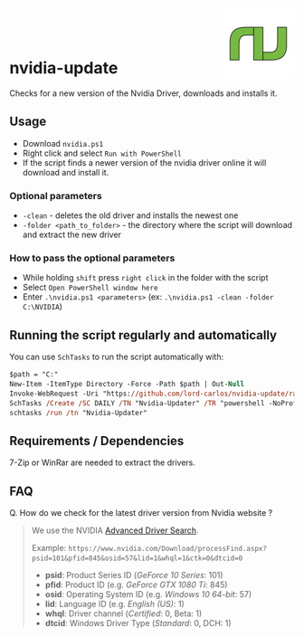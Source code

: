 <img src="./logo.svg" width="128" align="right">

<br/>
<br/>
<br/>

# nvidia-update

Checks for a new version of the Nvidia Driver, downloads and installs it.

## Usage

* Download `nvidia.ps1`
* Right click and select `Run with PowerShell`
* If the script finds a newer version of the nvidia driver online it will download and install it.

### Optional parameters

* `-clean` - deletes the old driver and installs the newest one
* `-folder <path_to_folder>` - the directory where the script will download and extract the new driver

### How to pass the optional parameters

* While holding `shift` press `right click` in the folder with the script
* Select `Open PowerShell window here`
* Enter `.\nvidia.ps1 <parameters>` (ex: `.\nvidia.ps1 -clean -folder C:\NVIDIA`)

## Running the script regularly and automatically

You can use `SchTasks` to run the script automatically with:

```ps
$path = "C:"
New-Item -ItemType Directory -Force -Path $path | Out-Null
Invoke-WebRequest -Uri "https://github.com/lord-carlos/nvidia-update/raw/master/nvidia.ps1" -OutFile "$path\nvidia.ps1" -UseBasicParsing
SchTasks /Create /SC DAILY /TN "Nvidia-Updater" /TR "powershell -NoProfile -ExecutionPolicy Bypass -File $path\nvidia.ps1" /ST 10:00
schtasks /run /tn "Nvidia-Updater"
```

## Requirements / Dependencies

7-Zip or WinRar are needed to extract the drivers.


## FAQ

Q. How do we check for the latest driver version from Nvidia website ?

> We use the NVIDIA [Advanced Driver Search](https://www.nvidia.com/Download/Find.aspx).
>
> Example:
> ```https://www.nvidia.com/Download/processFind.aspx?psid=101&pfid=845&osid=57&lid=1&whql=1&ctk=0&dtcid=0```
>
> * **psid**: Product Series ID (_GeForce 10 Series_: 101)
> * **pfid**: Product ID (e.g. _GeForce GTX 1080 Ti_: 845)
> * **osid**: Operating System ID (e.g. _Windows 10 64-bit_: 57)
> * **lid**: Language ID (e.g. _English (US)_: 1)
> * **whql**: Driver channel (_Certified_: 0, Beta: 1)
> * **dtcid**: Windows Driver Type (_Standard_: 0, DCH: 1)

